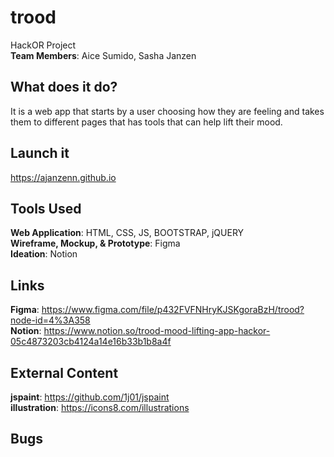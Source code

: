 # trood
HackOR Project <br />
**Team Members**: Aice Sumido, Sasha Janzen

## What does it do?
It is a web app that starts by a user choosing how they are feeling and takes them to different pages that has tools that can help lift their mood.

## Launch it
https://ajanzenn.github.io <br />


## Tools Used
**Web Application**: HTML, CSS, JS, BOOTSTRAP, jQUERY <br />
**Wireframe, Mockup, & Prototype**: Figma <br />
**Ideation**: Notion <br />


## Links
**Figma**:  https://www.figma.com/file/p432FVFNHryKJSKgoraBzH/trood?node-id=4%3A358  <br />
**Notion**:  https://www.notion.so/trood-mood-lifting-app-hackor-05c4873203cb4124a14e16b33b1b8a4f <br />

## External Content
**jspaint**: https://github.com/1j01/jspaint <br />
**illustration**: https://icons8.com/illustrations


## Bugs
